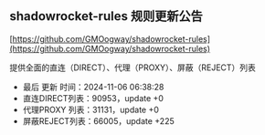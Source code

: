 ## shadowrocket-rules 规则更新公告

[https://github.com/GMOogway/shadowrocket-rules](https://github.com/GMOogway/shadowrocket-rules)

提供全面的直连（DIRECT）、代理（PROXY）、屏蔽（REJECT）列表
- 最后 更新 时间：2024-11-06 06:38:28
- 直连DIRECT列表：90953，update +0
- 代理PROXY 列表：31131，update +0
- 屏蔽REJECT列表：66005，update +225